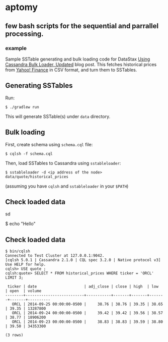 # aptomy
## few bash scripts for the sequential and parrallel processing.



###  example

Sample SSTable generating and bulk loading code for DataStax [Using Cassandra Bulk Loader, Updated](http://www.datastax.com/dev/blog/using-the-cassandra-bulk-loader-updated) blog post.
This fetches historical prices from [Yahoo! Finance](http://finance.yahoo.com/) in CSV format, and turn them to SSTables.

## Generating SSTables

Run:

    $ ./gradlew run

This will generate SSTable(s) under `data` directory.

## Bulk loading

First, create schema using `schema.cql` file:

    $ cqlsh -f schema.cql

Then, load SSTables to Cassandra using `sstableloader`:

    $ sstableloader -d <ip address of the node> data/quote/historical_prices

(assuming you have `cqlsh` and `sstableloader` in your `$PATH`)

## Check loaded data

sd

$ echo "Hello"
             
## Check loaded data


    $ bin/cqlsh
    Connected to Test Cluster at 127.0.0.1:9042.
    [cqlsh 5.0.1 | Cassandra 2.1.0 | CQL spec 3.2.0 | Native protocol v3]
    Use HELP for help.
    cqlsh> USE quote ;
    cqlsh:quote> SELECT * FROM historical_prices WHERE ticker = 'ORCL' LIMIT 3;

     ticker | date                     | adj_close | close | high  | low   | open  | volume
    --------+--------------------------+-----------+-------+-------+-------+-------+----------
       ORCL | 2014-09-25 00:00:00-0500 |     38.76 | 38.76 | 39.35 | 38.65 | 39.35 | 13287800
       ORCL | 2014-09-24 00:00:00-0500 |     39.42 | 39.42 | 39.56 | 38.57 | 38.77 | 18906200
       ORCL | 2014-09-23 00:00:00-0500 |     38.83 | 38.83 | 39.59 | 38.80 | 39.50 | 34353300

    (3 rows)
    